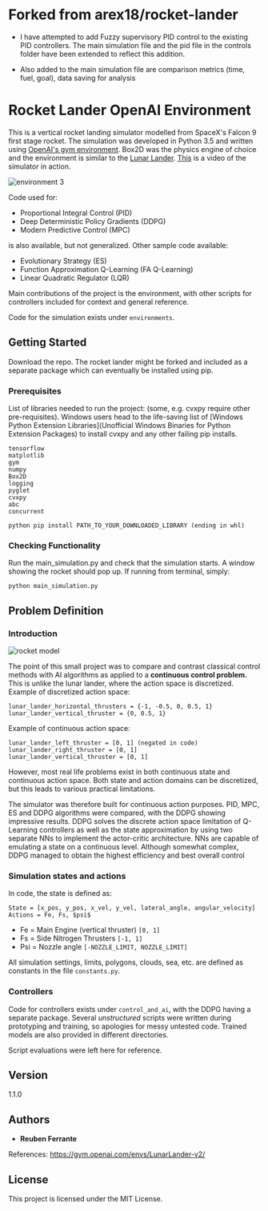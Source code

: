 # Forked from arex18/rocket-lander

* I have attempted to add Fuzzy supervisory PID control to the existing PID controllers. The main simulation file and the pid file in the controls folder have been extended to reflect this addition.

* Also added to the main simulation file are comparison metrics (time, fuel, goal), data saving for analysis

# Rocket Lander OpenAI Environment

This is a vertical rocket landing simulator modelled from SpaceX's Falcon 9 first stage rocket. The simulation 
was developed in Python 3.5 and written using [OpenAI's gym environment](https://gym.openai.com/docs/). 
Box2D was the physics engine of choice and the environment is similar to the [Lunar Lander](https://gym.openai.com/envs/LunarLander-v2/). [This](https://www.youtube.com/watch?v=4_igzo4qNmQ) is a video of the simulator in action.

![environment 3](https://user-images.githubusercontent.com/16338481/33860598-870fd702-ded1-11e7-8bdb-86fa01e2db47.JPG)


Code used for:
* Proportional Integral Control (PID)
* Deep Deterministic Policy Gradients (DDPG)
* Modern Predictive Control (MPC)

is also available, but not generalized. Other sample code available:

* Evolutionary Strategy (ES)
* Function Approximation Q-Learning (FA Q-Learning)
* Linear Quadratic Regulator (LQR)

Main contributions of the project is the environment, with other scripts for controllers included for context and general reference.

Code for the simulation exists under ```environments```.
## Getting Started

Download the repo. The rocket lander might be forked and included as a separate package which can eventually be installed using pip.

### Prerequisites

List of libraries needed to run the project: (some, e.g. cvxpy require other pre-requisites). Windows users head to the 
life-saving list of [Windows Python Extension Libraries](Unofficial Windows Binaries for Python Extension Packages)
to install cvxpy and any other failing pip installs.

```
tensorflow
matplotlib
gym
numpy
Box2D
logging
pyglet
cvxpy
abc
concurrent

python pip install PATH_TO_YOUR_DOWNLOADED_LIBRARY (ending in whl)
```

### Checking Functionality

Run the main_simulation.py and check that the simulation starts. A window showing the rocket should pop up.
If running from terminal, simply:

```
python main_simulation.py
```
## Problem Definition
### Introduction

![rocket model](https://user-images.githubusercontent.com/16338481/33860716-021480d8-ded2-11e7-85b4-6fffbcea0258.PNG)

The point of this small project was to compare and contrast classical control methods with AI algorithms as applied to a
**continuous control problem.** This is unlike the lunar lander, where the action space is discretized.
Example of discretized action space:
```
lunar_lander_horizontal_thrusters = {-1, -0.5, 0, 0.5, 1}
lunar_lander_vertical_thruster = {0, 0.5, 1}
```
Example of continuous action space:
```
lunar_lander_left_thruster = [0, 1] (negated in code)
lunar_lander_right_thruster = [0, 1]
lunar_lander_vertical_thruster = [0, 1]
```
However, most real life problems exist in both continuous state and continuous action space. Both state and action
domains can be discretized, but this leads to various practical limitations.

The simulator was therefore built for continuous action purposes. PID, MPC, ES and DDPG algorithms were compared,
with the DDPG showing impressive results.  DDPG solves the discrete action space limitation of Q-
Learning controllers as well as the state approximation by using two separate NNs 
to implement the actor-critic architecture. NNs are capable of emulating a state on a 
continuous  level.  Although  somewhat  complex,  DDPG  managed  to  obtain  the 
highest efficiency and best overall control

### Simulation states and actions

In code, the state is defined as:
```
State = [x_pos, y_pos, x_vel, y_vel, lateral_angle, angular_velocity]
Actions = Fe, Fs, $psi$
```
* Fe = Main Engine (vertical thruster) ```[0, 1]```
* Fs = Side Nitrogen Thrusters ```[-1, 1]```
* Psi = Nozzle angle ```[-NOZZLE_LIMIT, NOZZLE_LIMIT]```

All simulation settings, limits, polygons, clouds, sea, etc. are defined as constants
in the file ```constants.py```.

### Controllers

Code for controllers exists under ```control_and_ai```, with the DDPG having a separate package. Several _unstructured_ 
scripts were written during prototyping and training, so apologies for messy untested code. Trained models are also
provided in different directories.

Script evaluations were left here for reference.


## Version

1.1.0

## Authors

* **Reuben Ferrante**

References: https://gym.openai.com/envs/LunarLander-v2/

## License

This project is licensed under the MIT License.
